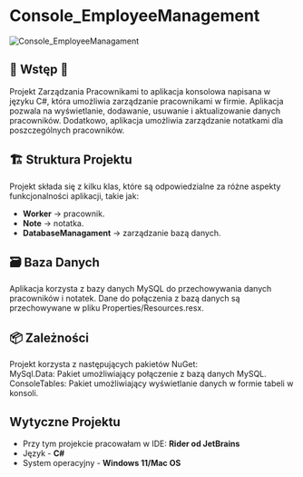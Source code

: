# Console_EmployeeManagement
![Console_EmployeeManagament](https://github.com/nic00la1/Console_EmployeeManagement/assets/99048749/782be96b-0dfe-4535-9a57-c0ee63a70490)

## 📖 Wstęp 📖
Projekt Zarządzania Pracownikami to aplikacja konsolowa napisana w języku C#, która umożliwia zarządzanie pracownikami w firmie. Aplikacja pozwala na wyświetlanie, dodawanie, usuwanie i aktualizowanie danych pracowników. Dodatkowo, aplikacja umożliwia zarządzanie notatkami dla poszczególnych pracowników.

## 🏗️ Struktura Projektu  
Projekt składa się z kilku klas, które są odpowiedzialne za różne aspekty funkcjonalności aplikacji, takie jak:
* **Worker** -> pracownik.  
* **Note** -> notatka.
* **DatabaseManagament** ->  zarządzanie bazą danych. 

## 🗃️ Baza Danych
Aplikacja korzysta z bazy danych MySQL do przechowywania danych pracowników i notatek. Dane do połączenia z bazą danych są przechowywane w pliku Properties/Resources.resx.

## 📦 Zależności
Projekt korzysta z następujących pakietów NuGet:  
MySql.Data: Pakiet umożliwiający połączenie z bazą danych MySQL.
ConsoleTables: Pakiet umożliwiający wyświetlanie danych w formie tabeli w konsoli.

## Wytyczne Projektu
* Przy tym projekcie pracowałam w IDE: **Rider od JetBrains**
* Język - **C#**
* System operacyjny - **Windows 11/Mac OS**
